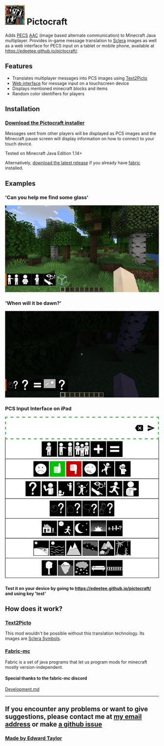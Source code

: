 # ![logo](https://github.com/edeetee/pictocraft/raw/master/src/main/resources/assets/modid/icon.png) Pictocraft

Adds [PECS](https://en.wikipedia.org/wiki/Picture_exchange_communication_system) [AAC](https://en.wikipedia.org/wiki/Augmentative_and_alternative_communication) (image based alternate communication) to Minecraft Java multiplayer. Provides in-game message translation to [Sclera](https://sclera.be/en/vzw/home) images as well as a web interface for PECS input on a tablet or mobile phone, available at https://edeetee.github.io/pictocraft/.

## Features
- Translates multiplayer messages into PCS images using [Text2Picto](http://picto.ccl.kuleuven.be/index.php)
- [Web interface](https://edeetee.github.io/pictocraft/) for message input on a touchscreen device
- Displays mentioned minecraft blocks and items
- Random color identifiers for players

## Installation

### [Download the Pictocraft installer](https://github.com/edeetee/pictocraft-installer/blob/master/README.md)

Messages sent from other players will be displayed as PCS images and the Minecraft pause screen will display information on how to connect to your touch device.

Tested on Minecraft Java Edition 1.14+

Alternatively, [download the latest release](https://github.com/edeetee/pictocraft/releases) if you already have [fabric](https://fabricmc.net/) installed.

## Examples
### 'Can you help me find some glass'
![translation example 1](images/2019-06-13_17.53.45.png)
### 'When will it be dawn?'
![translation example 2](images/2019-06-13_17.57.58.png)
### PCS Input Interface on iPad
![PCS example](images/inputScreenshot.png)
#### Test it on your device by going to https://edeetee.github.io/pictocraft/ and using key 'test'

## How does it work?
### [Text2Picto](http://picto.ccl.kuleuven.be/index.php)
This mod wouldn't be possible without this translation technology. Its images are [Sclera Symbols](https://sclera.be/en/vzw/home).
### [Fabric-mc](https://fabricmc.net/)
Fabric is a set of java programs that let us program mods for minecraft mostly version-independent.

#### Special thanks to the fabric-mc discord
[Development.md](DEVELOPMENT.md)

---

## If you encounter any problems or want to give suggestions, please contact me at [my email address](mailto:edeetee@gmail.com) or make [a github issue](https://github.com/edeetee/pictocraft/issues)

### [Made by Edward Taylor](https://edeetee.github.io/)

